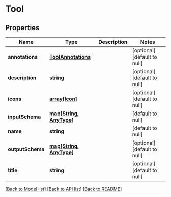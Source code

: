 # Tool

## Properties
Name | Type | Description | Notes
------------ | ------------- | ------------- | -------------
**annotations** | [**ToolAnnotations**](ToolAnnotations.md) |  | [optional] [default to null]
**description** | **string** |  | [optional] [default to null]
**icons** | [**array[Icon]**](Icon.md) |  | [optional] [default to null]
**inputSchema** | [**map[String, AnyType]**](AnyType.md) |  | [default to null]
**name** | **string** |  | [default to null]
**outputSchema** | [**map[String, AnyType]**](AnyType.md) |  | [optional] [default to null]
**title** | **string** |  | [optional] [default to null]

[[Back to Model list]](../README.md#documentation-for-models) [[Back to API list]](../README.md#documentation-for-api-endpoints) [[Back to README]](../README.md)


